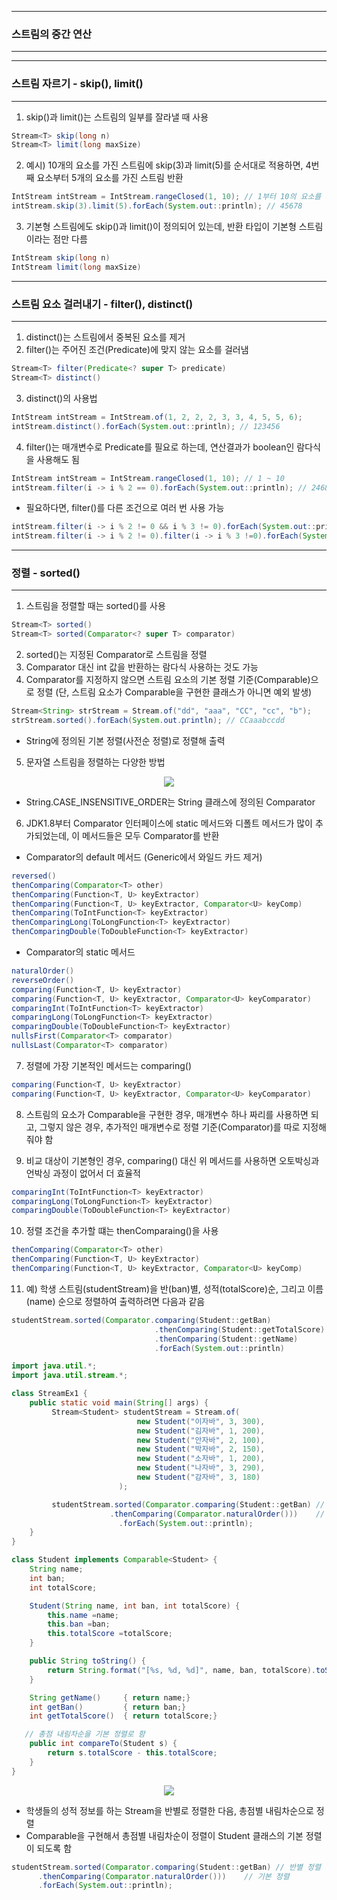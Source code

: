 -----
### 스트림의 중간 연산
-----
-----
### 스트림 자르기 - skip(), limit()
-----
1. skip()과 limit()는 스트림의 일부를 잘라낼 때 사용
```java
Stream<T> skip(long n)
Stream<T> limit(long maxSize)
```
2. 예시) 10개의 요소를 가진 스트림에 skip(3)과 limit(5)를 순서대로 적용하면, 4번째 요소부터 5개의 요소를 가진 스트림 반환
```java
IntStream intStream = IntStream.rangeClosed(1, 10); // 1부터 10의 요소를 가진 스트림
intStream.skip(3).limit(5).forEach(System.out::println); // 45678
```

3. 기본형 스트림에도 skip()과 limit()이 정의되어 있는데, 반환 타입이 기본형 스트림이라는 점만 다름
```java
IntStream skip(long n)
IntStream limit(long maxSize)
```

-----
### 스트림 요소 걸러내기 - filter(), distinct()
-----
1. distinct()는 스트림에서 중복된 요소를 제거
2. filter()는 주어진 조건(Predicate)에 맞지 않는 요소를 걸러냄
```java
Stream<T> filter(Predicate<? super T> predicate)
Stream<T> distinct()
```

3. distinct()의 사용법
```java
IntStream intStream = IntStream.of(1, 2, 2, 2, 3, 3, 4, 5, 5, 6);
intStream.distinct().forEach(System.out::println); // 123456
```

4. filter()는 매개변수로 Predicate를 필요로 하는데, 연산결과가 boolean인 람다식을 사용해도 됨
```java
IntStream intStream = IntStream.rangeClosed(1, 10); // 1 ~ 10
intStream.filter(i -> i % 2 == 0).forEach(System.out::println); // 246810
```
  - 필요하다면, filter()를 다른 조건으로 여러 번 사용 가능
```java
intStream.filter(i -> i % 2 != 0 && i % 3 != 0).forEach(System.out::println); // 157
intStream.filter(i -> i % 2 != 0).filter(i -> i % 3 !=0).forEach(System.out::println); // 157
```

-----
### 정렬 - sorted()
-----
1. 스트림을 정렬할 때는 sorted()를 사용
```java
Stream<T> sorted()
Stream<T> sorted(Comparator<? super T> comparator)
```

2. sorted()는 지정된 Comparator로 스트림을 정렬
3. Comparator 대신 int 값을 반환하는 람다식 사용하는 것도 가능
4. Comparator를 지정하지 않으면 스트림 요소의 기본 정렬 기준(Comparable)으로 정렬 (단, 스트림 요소가 Comparable을 구현한 클래스가 아니면 예외 발생)
```java
Stream<String> strStream = Stream.of("dd", "aaa", "CC", "cc", "b");
strStream.sorted().forEach(System.out.println); // CCaaabccdd
```
  - String에 정의된 기본 정렬(사전순 정렬)로 정렬해 출력

5. 문자열 스트림을 정렬하는 다양한 방법
<div align="center">
<img src="https://github.com/sooyounghan/Java/assets/34672301/e77a06ea-8af1-4ad2-914c-5c915c264e5d">
</div>

  - String.CASE_INSENSITIVE_ORDER는 String 클래스에 정의된 Comparator

6. JDK1.8부터 Comparator 인터페이스에 static 메서드와 디폴트 메서드가 많이 추가되었는데, 이 메서드들은 모두 Comparator<T>를 반환
  - Comparator의 default 메서드 (Generic에서 와일드 카드 제거)
```java
reversed()
thenComparing(Comparator<T> other)
thenComparing(Function<T, U> keyExtractor)
thenComparing(Function<T, U> keyExtractor, Comparator<U> keyComp)
thenComparing(ToIntFunction<T> keyExtractor)
thenComparingLong(ToLongFunction<T> keyExtractor)
thenComparingDouble(ToDoubleFunction<T> keyExtractor)
```

  - Comparator의 static 메서드
```java
naturalOrder()
reverseOrder()
comparing(Function<T, U> keyExtractor)
comparing(Function<T, U> keyExtractor, Comparator<U> keyComparator)
comparingInt(ToIntFunction<T> keyExtractor)
comparingLong(ToLongFunction<T> keyExtractor)
comparingDouble(ToDoubleFunction<T> keyExtractor)
nullsFirst(Comparator<T> comparator)
nullsLast(Comparator<T> comparator)
```

7. 정렬에 가장 기본적인 메서드는 comparing()
```java
comparing(Function<T, U> keyExtractor)
comparing(Function<T, U> keyExtractor, Comparator<U> keyComparator)
```

8. 스트림의 요소가 Comparable을 구현한 경우, 매개변수 하나 짜리를 사용하면 되고, 그렇지 않은 경우, 추가적인 매개변수로 정렬 기준(Comparator)를 따로 지정해줘야 함

9. 비교 대상이 기본형인 경우, comparing() 대신 위 메서드를 사용하면 오토박싱과 언박싱 과정이 없어서 더 효율적
```java
comparingInt(ToIntFunction<T> keyExtractor)
comparingLong(ToLongFunction<T> keyExtractor)
comparingDouble(ToDoubleFunction<T> keyExtractor)
```

10. 정렬 조건을 추가할 떄는 thenComparaing()을 사용
```java
thenComparing(Comparator<T> other)
thenComparing(Function<T, U> keyExtractor)
thenComparing(Function<T, U> keyExtractor, Comparator<U> keyComp)
```

11. 예) 학생 스트림(studentStream)을 반(ban)별, 성적(totalScore)순, 그리고 이름(name) 순으로 정렬하여 출력하려면 다음과 같음
```java
studentStream.sorted(Comparator.comparing(Student::getBan)
                                .thenComparing(Student::getTotalScore)
                                .thenComparing(Student::getName)
                                .forEach(System.out::println)
```
```java
import java.util.*;
import java.util.stream.*;

class StreamEx1 {
	public static void main(String[] args) {
	     Stream<Student> studentStream = Stream.of(
							new Student("이자바", 3, 300),
							new Student("김자바", 1, 200),
							new Student("안자바", 2, 100),
							new Student("박자바", 2, 150),
							new Student("소자바", 1, 200),
							new Student("나자바", 3, 290),
							new Student("감자바", 3, 180)
						);

	     studentStream.sorted(Comparator.comparing(Student::getBan) // 반별 정렬
			    	  .thenComparing(Comparator.naturalOrder()))    // 기본 정렬
					    .forEach(System.out::println);
	}
}

class Student implements Comparable<Student> {
	String name;
	int ban;
	int totalScore;

	Student(String name, int ban, int totalScore) { 
		this.name =name;
		this.ban =ban;
		this.totalScore =totalScore;
	}

	public String toString() { 
	    return String.format("[%s, %d, %d]", name, ban, totalScore).toString(); 
	}

	String getName()     { return name;}
	int getBan()         { return ban;}
	int getTotalScore()  { return totalScore;}

   // 총점 내림차순을 기본 정렬로 함
	public int compareTo(Student s) { 
		return s.totalScore - this.totalScore;
	}
}
```

<div align="center">
<img src="https://github.com/sooyounghan/Java/assets/34672301/0aabb613-b891-4ecb-b169-cc660e82c5b9">
</div>

  - 학생들의 성적 정보를 하는 Stream<String>을 반별로 정렬한 다음, 총점별 내림차순으로 정렬
  - Comparable을 구현해서 총점별 내림차순이 정렬이 Student 클래스의 기본 정렬이 되도록 함
```java
studentStream.sorted(Comparator.comparing(Student::getBan) // 반별 정렬
      .thenComparing(Comparator.naturalOrder()))    // 기본 정렬
      .forEach(System.out::println);
```


